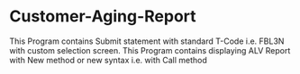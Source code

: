 # Customer-Aging-Report
This Program contains Submit statement with standard T-Code i.e. FBL3N with custom selection screen.
This Program contains displaying ALV Report with New method or new syntax i.e. with Call method 
